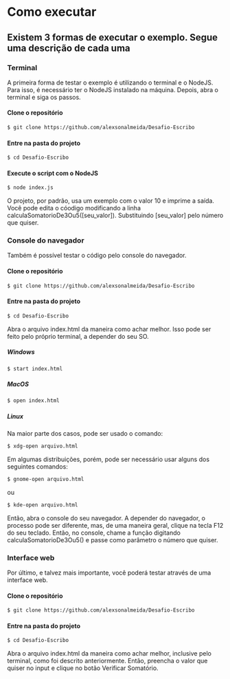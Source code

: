 # Como executar
## Existem 3 formas de executar o exemplo. Segue uma descrição de cada uma
### Terminal
A primeira forma de testar o exemplo é utilizando o terminal e o NodeJS. Para isso, é necessário ter o NodeJS instalado na máquina. Depois, abra o terminal e siga os passos.
#### Clone o repositório
```bash
$ git clone https://github.com/alexsonalmeida/Desafio-Escribo
```
#### Entre na pasta do projeto
```bash
$ cd Desafio-Escribo
```
#### Execute o script com o NodeJS
```bash
$ node index.js
```
O projeto, por padrão, usa um exemplo com o valor 10 e imprime a saída. Você pode edita o cóodigo modificando a linha calculaSomatorioDe3Ou5([seu_valor]). Substituindo [seu_valor] pelo número que quiser.

### Console do navegador
Também é possível testar o código pelo console do navegador.
#### Clone o repositório
```bash
$ git clone https://github.com/alexsonalmeida/Desafio-Escribo
```
#### Entre na pasta do projeto
```bash
$ cd Desafio-Escribo
```
Abra o arquivo index.html da maneira como achar melhor. Isso pode ser feito pelo próprio terminal, a depender do seu SO.
##### Windows
```bash
$ start index.html
```
##### MacOS
```bash
$ open index.html
```
##### Linux
Na maior parte dos casos, pode ser usado o comando:
```bash
$ xdg-open arquivo.html
```
Em algumas distribuições, porém, pode ser necessário usar alguns dos seguintes comandos:
```bash
$ gnome-open arquivo.html
```
ou
```bash
$ kde-open arquivo.html
```
Então, abra o console do seu navegador. A depender do navegador, o processo pode ser diferente, mas, de uma maneira geral, clique na tecla F12 do seu teclado. Então, no console, chame a função digitando calculaSomatorioDe3Ou5() e passe como parâmetro o número que quiser.
### Interface web
Por último, e talvez mais importante, você poderá testar através de uma interface web.
#### Clone o repositório
```bash
$ git clone https://github.com/alexsonalmeida/Desafio-Escribo
```
#### Entre na pasta do projeto
```bash
$ cd Desafio-Escribo
```
Abra o arquivo index.html da maneira como achar melhor, inclusive pelo terminal, como foi descrito anteriormente. Então, preencha o valor que quiser no input e clique no botão Verificar Somatório.
